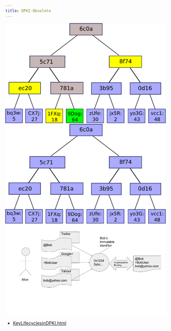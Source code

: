 ```yaml
---
title: DPKI-Obsolete
---
```


![](images/image00.png)
![](images/image01.png)
![](images/image02.png)

* [KeyLifecyclesinDPKI.html](KeyLifecyclesinDPKI.html)